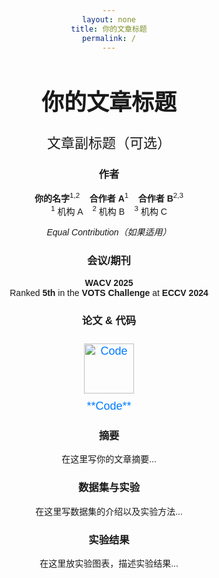 ```yaml
---
layout: none
title: 你的文章标题
permalink: /
---
```


<style>
  body {
    text-align: center;
    font-family: Arial, sans-serif;
  }
  h1 {
    font-size: 36px;
    font-weight: bold;
  }
  .subtitle {
    font-size: 22px;
    font-weight: normal;
  }
  .author {
    font-size: 18px;
    margin: 5px 0;
  }
  .affiliation {
    font-size: 16px;
    color: gray;
  }
  .highlight {
    font-size: 20px;
    font-weight: bold;
    color: #555;
  }
  .links img {
    width: 80px;
    margin: 10px;
  }
  .links a {
    text-decoration: none;
    font-size: 18px;
    color: #007bff;
  }
</style>

# **你的文章标题**
<span class="subtitle">文章副标题（可选）</span>


### **作者**
**你的名字**<sup>1,2</sup> &nbsp;&nbsp;
**合作者 A**<sup>1</sup> &nbsp;&nbsp;
**合作者 B**<sup>2,3</sup>  
<sup>1</sup> 机构 A &nbsp;&nbsp; <sup>2</sup> 机构 B &nbsp;&nbsp; <sup>3</sup> 机构 C  

*Equal Contribution（如果适用）*


### **会议/期刊**
**WACV 2025**  
Ranked **5th** in the **VOTS Challenge** at **ECCV 2024**  


### **论文 & 代码**
<div class="links">
  <a href="https://github.com/kalvinwangzl/Traffic-Signal-Control-with-CoLight-DDQN">
    <img src="https://github.githubassets.com/images/modules/logos_page/GitHub-Mark.png" alt="Code" width="50">
    <br>**Code**
  </a>
</div>


### **摘要**
在这里写你的文章摘要...


### **数据集与实验**
在这里写数据集的介绍以及实验方法...


### **实验结果**
在这里放实验图表，描述实验结果...
